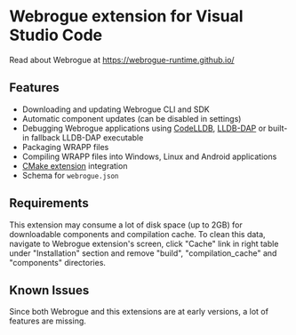 # Webrogue extension for Visual Studio Code

Read about Webrogue at https://webrogue-runtime.github.io/

## Features

- Downloading and updating Webrogue CLI and SDK
- Automatic component updates (can be disabled in settings)
- Debugging Webrogue applications using [CodeLLDB](https://marketplace.visualstudio.com/items?itemName=vadimcn.vscode-lldb), [LLDB-DAP](https://marketplace.visualstudio.com/items?itemName=llvm-vs-code-extensions.lldb-dap) or built-in fallback LLDB-DAP executable
- Packaging WRAPP files
- Compiling WRAPP files into Windows, Linux and Android applications
- [CMake extension](https://marketplace.visualstudio.com/items?itemName=ms-vscode.cmake-tools) integration
- Schema for `webrogue.json`

## Requirements

This extension may consume a lot of disk space (up to 2GB) for downloadable components and compilation cache.
To clean this data, navigate to Webrogue extension's screen, click "Cache" link in right table under "Installation" section and remove "build", "compilation_cache" and "components" directories.

## Known Issues

Since both Webrogue and this extensions are at early versions, a lot of features are missing.
